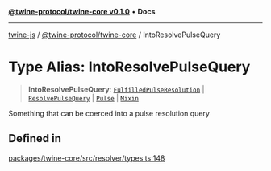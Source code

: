 [**@twine-protocol/twine-core v0.1.0**](../index.md) • **Docs**

***

[twine-js](../../../index.md) / [@twine-protocol/twine-core](../index.md) / IntoResolvePulseQuery

# Type Alias: IntoResolvePulseQuery

> **IntoResolvePulseQuery**: [`FulfilledPulseResolution`](FulfilledPulseResolution.md) \| [`ResolvePulseQuery`](ResolvePulseQuery.md) \| [`Pulse`](Pulse.md) \| [`Mixin`](Mixin.md)

Something that can be coerced into a pulse resolution query

## Defined in

[packages/twine-core/src/resolver/types.ts:148](https://github.com/twine-protocol/twine-js/blob/fb5041c7a2da4a796f653066248604ca1c5dccc6/packages/twine-core/src/resolver/types.ts#L148)
